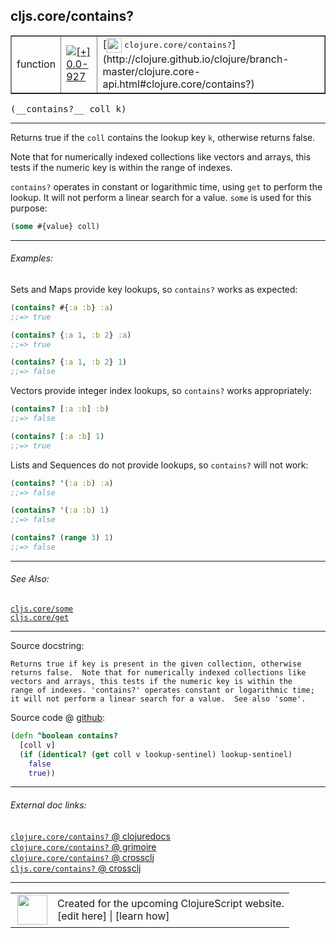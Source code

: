 ## cljs.core/contains?



 <table border="1">
<tr>
<td>function</td>
<td><a href="https://github.com/cljsinfo/cljs-api-docs/tree/0.0-927"><img valign="middle" alt="[+] 0.0-927" title="Added in 0.0-927" src="https://img.shields.io/badge/+-0.0--927-lightgrey.svg"></a> </td>
<td>
[<img height="24px" valign="middle" src="http://i.imgur.com/1GjPKvB.png"> <samp>clojure.core/contains?</samp>](http://clojure.github.io/clojure/branch-master/clojure.core-api.html#clojure.core/contains?)
</td>
</tr>
</table>


 <samp>
(__contains?__ coll k)<br>
</samp>

---

Returns true if the `coll` contains the lookup key `k`, otherwise returns false.

Note that for numerically indexed collections like vectors and arrays, this
tests if the numeric key is within the range of indexes.

`contains?` operates in constant or logarithmic time, using `get` to perform
the lookup. It will not perform a linear search for a value.  `some` is
used for this purpose:

```clj
(some #{value} coll)
```



---

###### Examples:

Sets and Maps provide key lookups, so `contains?` works as expected:

```clj
(contains? #{:a :b} :a)
;;=> true

(contains? {:a 1, :b 2} :a)
;;=> true

(contains? {:a 1, :b 2} 1)
;;=> false
```

Vectors provide integer index lookups, so `contains?` works appropriately:

```clj
(contains? [:a :b] :b)
;;=> false

(contains? [:a :b] 1)
;;=> true
```

Lists and Sequences do not provide lookups, so `contains?` will not work:

```clj
(contains? '(:a :b) :a)
;;=> false

(contains? '(:a :b) 1)
;;=> false

(contains? (range 3) 1)
;;=> false
```



---

###### See Also:

[`cljs.core/some`](../cljs.core/some.md)<br>
[`cljs.core/get`](../cljs.core/get.md)<br>

---


Source docstring:

```
Returns true if key is present in the given collection, otherwise
returns false.  Note that for numerically indexed collections like
vectors and arrays, this tests if the numeric key is within the
range of indexes. 'contains?' operates constant or logarithmic time;
it will not perform a linear search for a value.  See also 'some'.
```


Source code @ [github](https://github.com/clojure/clojurescript/blob/r2134/src/cljs/cljs/core.cljs#L1241-L1250):

```clj
(defn ^boolean contains?
  [coll v]
  (if (identical? (get coll v lookup-sentinel) lookup-sentinel)
    false
    true))
```

<!--
Repo - tag - source tree - lines:

 <pre>
clojurescript @ r2134
└── src
    └── cljs
        └── cljs
            └── <ins>[core.cljs:1241-1250](https://github.com/clojure/clojurescript/blob/r2134/src/cljs/cljs/core.cljs#L1241-L1250)</ins>
</pre>

-->

---



###### External doc links:

[`clojure.core/contains?` @ clojuredocs](http://clojuredocs.org/clojure.core/contains_q)<br>
[`clojure.core/contains?` @ grimoire](http://conj.io/store/v1/org.clojure/clojure/1.7.0-beta3/clj/clojure.core/contains%3F/)<br>
[`clojure.core/contains?` @ crossclj](http://crossclj.info/fun/clojure.core/contains%3F.html)<br>
[`cljs.core/contains?` @ crossclj](http://crossclj.info/fun/cljs.core.cljs/contains%3F.html)<br>

---

 <table>
<tr><td>
<img valign="middle" align="right" width="48px" src="http://i.imgur.com/Hi20huC.png">
</td><td>
Created for the upcoming ClojureScript website.<br>
[edit here] | [learn how]
</td></tr></table>

[edit here]:https://github.com/cljsinfo/cljs-api-docs/blob/master/cljsdoc/cljs.core/containsQMARK.cljsdoc
[learn how]:https://github.com/cljsinfo/cljs-api-docs/wiki/cljsdoc-files

<!--

This information was too distracting to show to readers, but I'll leave it
commented here since it is helpful to:

- pretty-print the data used to generate this document
- and show how to retrieve that data



The API data for this symbol:

```clj
{:description "Returns true if the `coll` contains the lookup key `k`, otherwise returns false.\n\nNote that for numerically indexed collections like vectors and arrays, this\ntests if the numeric key is within the range of indexes.\n\n`contains?` operates in constant or logarithmic time, using `get` to perform\nthe lookup. It will not perform a linear search for a value.  `some` is\nused for this purpose:\n\n```clj\n(some #{value} coll)\n```",
 :return-type boolean,
 :ns "cljs.core",
 :name "contains?",
 :signature ["[coll k]"],
 :history [["+" "0.0-927"]],
 :type "function",
 :related ["cljs.core/some" "cljs.core/get"],
 :full-name-encode "cljs.core/containsQMARK",
 :source {:code "(defn ^boolean contains?\n  [coll v]\n  (if (identical? (get coll v lookup-sentinel) lookup-sentinel)\n    false\n    true))",
          :title "Source code",
          :repo "clojurescript",
          :tag "r2134",
          :filename "src/cljs/cljs/core.cljs",
          :lines [1241 1250]},
 :examples [{:id "2991f0",
             :content "Sets and Maps provide key lookups, so `contains?` works as expected:\n\n```clj\n(contains? #{:a :b} :a)\n;;=> true\n\n(contains? {:a 1, :b 2} :a)\n;;=> true\n\n(contains? {:a 1, :b 2} 1)\n;;=> false\n```\n\nVectors provide integer index lookups, so `contains?` works appropriately:\n\n```clj\n(contains? [:a :b] :b)\n;;=> false\n\n(contains? [:a :b] 1)\n;;=> true\n```\n\nLists and Sequences do not provide lookups, so `contains?` will not work:\n\n```clj\n(contains? '(:a :b) :a)\n;;=> false\n\n(contains? '(:a :b) 1)\n;;=> false\n\n(contains? (range 3) 1)\n;;=> false\n```"}],
 :full-name "cljs.core/contains?",
 :clj-symbol "clojure.core/contains?",
 :docstring "Returns true if key is present in the given collection, otherwise\nreturns false.  Note that for numerically indexed collections like\nvectors and arrays, this tests if the numeric key is within the\nrange of indexes. 'contains?' operates constant or logarithmic time;\nit will not perform a linear search for a value.  See also 'some'."}

```

Retrieve the API data for this symbol:

```clj
;; from Clojure REPL
(require '[clojure.edn :as edn])
(-> (slurp "https://raw.githubusercontent.com/cljsinfo/cljs-api-docs/catalog/cljs-api.edn")
    (edn/read-string)
    (get-in [:symbols "cljs.core/contains?"]))
```

-->
